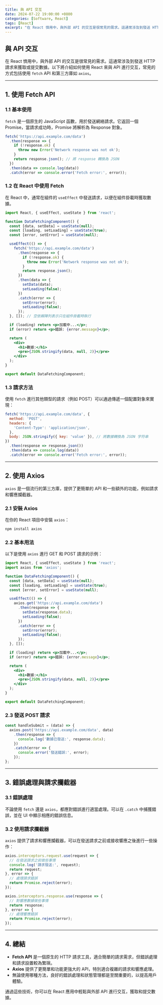 ```yaml
---
title: 與 API 交互
date: 2024-07-22 19:00:00 +0800
categories: [Software, React]
tags: [React] 
excerpt: "在 React 懠用中，與外部 API 的交互是很常見的需求。這通常涉及到發送 HTTP 請求來獲取或提交數據。以下將介紹如何使用 React 來與 API 進行交互，常見的方式包括使用 fetch API 和第三方庫如 axios"
---
```


## 與 API 交互

在 React 懠用中，與外部 API 的交互是很常見的需求。這通常涉及到發送 HTTP 請求來獲取或提交數據。以下將介紹如何使用 React 來與 API 進行交互，常見的方式包括使用 `fetch` API 和第三方庫如 `axios`。

---

## 1. 使用 Fetch API

### 1.1 基本使用

`fetch` 是一個原生的 JavaScript 函數，用於發送網絡請求。它返回一個 Promise，當請求成功時，Promise 將解析為 Response 對象。

```javascript
fetch('https://api.example.com/data')
  .then(response => {
    if (!response.ok) {
      throw new Error('Network response was not ok');
    }
    return response.json(); // 將 response 轉換為 JSON
  })
  .then(data => console.log(data))
  .catch(error => console.error('Fetch error:', error));
```

### 1.2 在 React 中使用 Fetch

在 React 中，通常在組件的 `useEffect` 中發送請求，以便在組件掛載時獲取數據。

```jsx
import React, { useEffect, useState } from 'react';

function DataFetchingComponent() {
  const [data, setData] = useState(null);
  const [loading, setLoading] = useState(true);
  const [error, setError] = useState(null);

  useEffect(() => {
    fetch('https://api.example.com/data')
      .then(response => {
        if (!response.ok) {
          throw new Error('Network response was not ok');
        }
        return response.json();
      })
      .then(data => {
        setData(data);
        setLoading(false);
      })
      .catch(error => {
        setError(error);
        setLoading(false);
      });
  }, []); // 空依賴陣列表示只在組件掛載時執行

  if (loading) return <p>加載中...</p>;
  if (error) return <p>錯誤: {error.message}</p>;

  return (
    <div>
      <h1>數據:</h1>
      <pre>{JSON.stringify(data, null, 2)}</pre>
    </div>
  );
}

export default DataFetchingComponent;
```

### 1.3 請求方法

使用 `fetch` 進行其他類型的請求（例如 POST）可以通過傳遞一個配置對象來實現：

```javascript
fetch('https://api.example.com/data', {
  method: 'POST',
  headers: {
    'Content-Type': 'application/json',
  },
  body: JSON.stringify({ key: 'value' }), // 將數據轉換為 JSON 字符串
})
  .then(response => response.json())
  .then(data => console.log(data))
  .catch(error => console.error('Fetch error:', error));
```

---

## 2. 使用 Axios

`axios` 是一個流行的第三方庫，提供了更簡單的 API 和一些額外的功能，例如請求和響應攔截器。

### 2.1 安裝 Axios

在你的 React 項目中安裝 `axios`：

```bash
npm install axios
```

### 2.2 基本用法

以下是使用 `axios` 進行 GET 和 POST 請求的示例：

```jsx
import React, { useEffect, useState } from 'react';
import axios from 'axios';

function DataFetchingComponent() {
  const [data, setData] = useState(null);
  const [loading, setLoading] = useState(true);
  const [error, setError] = useState(null);

  useEffect(() => {
    axios.get('https://api.example.com/data')
      .then(response => {
        setData(response.data);
        setLoading(false);
      })
      .catch(error => {
        setError(error);
        setLoading(false);
      });
  }, []);

  if (loading) return <p>加載中...</p>;
  if (error) return <p>錯誤: {error.message}</p>;

  return (
    <div>
      <h1>數據:</h1>
      <pre>{JSON.stringify(data, null, 2)}</pre>
    </div>
  );
}

export default DataFetchingComponent;
```

### 2.3 發送 POST 請求

```jsx
const handleSubmit = (data) => {
  axios.post('https://api.example.com/data', data)
    .then(response => {
      console.log('數據已發送:', response.data);
    })
    .catch(error => {
      console.error('發送錯誤:', error);
    });
};
```

---

## 3. 錯誤處理與請求攔截器

### 3.1 錯誤處理

不論使用 `fetch` 還是 `axios`，都應對錯誤進行適當處理。可以在 `.catch` 中捕獲錯誤，並在 UI 中顯示相應的錯誤信息。

### 3.2 使用請求攔截器

`axios` 提供了請求和響應攔截器，可以在發送請求之前或接收響應之後進行一些操作：

```javascript
axios.interceptors.request.use(request => {
  // 在發送請求之前做些事情
  console.log('請求發送:', request);
  return request;
}, error => {
  // 處理請求錯誤
  return Promise.reject(error);
});

axios.interceptors.response.use(response => {
  // 對響應數據做些事情
  return response;
}, error => {
  // 處理響應錯誤
  return Promise.reject(error);
});
```

---

## 4. 總結

- **Fetch API** 是一個原生的 HTTP 請求工具，適合簡單的請求需求，但錯誤處理和請求設置較為繁瑣。
- **Axios** 提供了更簡單和功能更強大的 API，特別適合複雜的請求和響應處理。
- 無論使用哪種方法，良好的錯誤處理和狀態管理都是至關重要的，以提高用戶體驗。

通過這些技術，你可以在 React 應用中輕鬆與外部 API 進行交互，獲取和提交數據。
